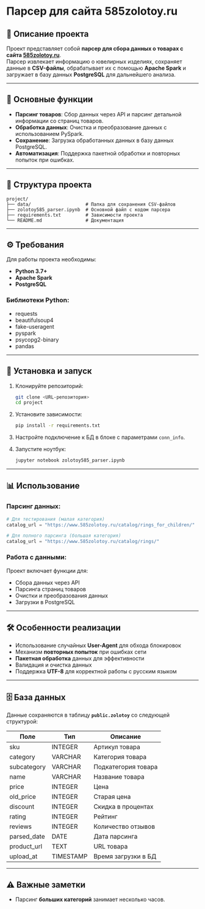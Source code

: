 # Парсер для сайта 585zolotoy.ru

## 📌 Описание проекта
Проект представляет собой **парсер для сбора данных о товарах с сайта [585zolotoy.ru](https://www.585zolotoy.ru/)**.  
Парсер извлекает информацию о ювелирных изделиях, сохраняет данные в **CSV-файлы**, обрабатывает их с помощью **Apache Spark** и загружает в базу данных **PostgreSQL** для дальнейшего анализа.

---

## 🔑 Основные функции
- **Парсинг товаров**: Сбор данных через API и парсинг детальной информации со страниц товаров.  
- **Обработка данных**: Очистка и преобразование данных с использованием PySpark.  
- **Сохранение**: Загрузка обработанных данных в базу данных PostgreSQL.  
- **Автоматизация**: Поддержка пакетной обработки и повторных попыток при ошибках.  

---

## 📂 Структура проекта
```
project/
├── data/                    # Папка для сохранения CSV-файлов
├── zolotoy585_parser.ipynb  # Основной файл с кодом парсера
├── requirements.txt         # Зависимости проекта
└── README.md                # Документация
```

---

## ⚙️ Требования
Для работы проекта необходимы:

- **Python 3.7+**
- **Apache Spark**
- **PostgreSQL**

### Библиотеки Python:
- requests  
- beautifulsoup4  
- fake-useragent  
- pyspark  
- psycopg2-binary  
- pandas  

---

## 🚀 Установка и запуск
1. Клонируйте репозиторий:  
   ```bash
   git clone <URL-репозитория>
   cd project
   ```

2. Установите зависимости:  
   ```bash
   pip install -r requirements.txt
   ```

3. Настройте подключение к БД в блоке с параметрами `conn_info`.  

4. Запустите ноутбук:  
   ```bash
   jupyter notebook zolotoy585_parser.ipynb
   ```

---

## 📊 Использование

### Парсинг данных:
```python
# Для тестирования (малая категория)
catalog_url = "https://www.585zolotoy.ru/catalog/rings_for_children/"

# Для полного парсинга (большая категория)
catalog_url = "https://www.585zolotoy.ru/catalog/rings/"
```

### Работа с данными:
Проект включает функции для:
- Сбора данных через API  
- Парсинга страниц товаров  
- Очистки и преобразования данных  
- Загрузки в PostgreSQL  

---

## 🛠 Особенности реализации
- Использование случайных **User-Agent** для обхода блокировок  
- Механизм **повторных попыток** при ошибках сети  
- **Пакетная обработка** данных для эффективности  
- Валидация и очистка данных  
- Поддержка **UTF-8** для корректной работы с русским языком  

---

## 🗄️ База данных
Данные сохраняются в таблицу **`public.zolotoy`** со следующей структурой:

| Поле        | Тип       | Описание              |
|-------------|-----------|-----------------------|
| sku         | INTEGER   | Артикул товара        |
| category    | VARCHAR   | Категория товара      |
| subcategory | VARCHAR   | Подкатегория товара   |
| name        | VARCHAR   | Название товара       |
| price       | INTEGER   | Цена                  |
| old_price   | INTEGER   | Старая цена           |
| discount    | INTEGER   | Скидка в процентах    |
| rating      | INTEGER   | Рейтинг               |
| reviews     | INTEGER   | Количество отзывов    |
| parsed_date | DATE      | Дата парсинга         |
| product_url | TEXT      | URL товара            |
| upload_at   | TIMESTAMP | Время загрузки в БД   |

---

## ⚠️ Важные заметки
- Парсинг **больших категорий** занимает несколько часов.